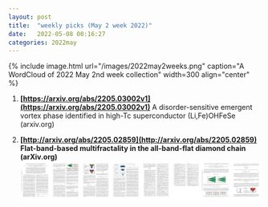 ```yaml
---
layout: post
title:  "weekly picks (May 2 week 2022)"
date:   2022-05-08 00:16:27
categories: 2022may
---
```


{% include image.html url="/images/2022may2weeks.png" caption="A WordCloud of 2022 May 2nd week collection" width=300 align="center" %}


1. **[https://arxiv.org/abs/2205.03002v1](https://arxiv.org/abs/2205.03002v1)** A disorder-sensitive emergent vortex phase identified in high-Tc superconductor (Li,Fe)OHFeSe (arxiv.org)

1. **[http://arxiv.org/abs/2205.02859](http://arxiv.org/abs/2205.02859)** **Flat-band-based multifractality in the all-band-flat diamond chain (arXiv.org)** ![](/images/2205.02859.pdf.jpg)
